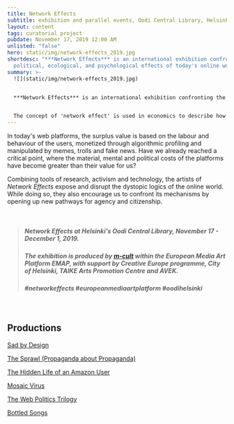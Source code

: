 ```yaml
---
title: Network Effects
subtitle: exhibition and parallel events, Oodi Central Library, Helsinki, FI
layout: content
tags: curatorial project
pubdate: November 17, 2019 12:00 AM
unlisted: "false"
hero: static/img/network-effects_2019.jpg
shortdesc: "***Network Effects*** is an international exhibition confronting the
  political, ecological, and psychological effects of today's online world."
summary: >-
  ![](static/img/network-effects_2019.jpg)


  ***Network Effects*** is an international exhibition confronting the political, ecological, and psychological effects of today's online world. The projects investigate the online landscape of propaganda, profiling, and cyberwars, making visible the algorithmic manipulation of our experience and environment.


  The concept of 'network effect' is used in economics to describe how the value of a service increases with each new user, enabling more connections within the network. It also explains the success of online services, when a critical mass of users adopt the service, making its value greater than its costs.
---
```

In today's web platforms, the surplus value is based on the labour and behaviour of the users, monetized through algorithmic profiling and manipulated by memes, trolls and fake news. Have we already reached a critical point, where the material, mental and political costs of the platforms have become greater than their value for us?

Combining tools of research, activism and technology, the artists of *Network Effects* expose and disrupt the dystopic logics of the online world. While doing so, they also encourage us to confront its mechanisms by opening up new pathways for agency and citizenship.

<br/>

> ##### *Network Effects at Helsinki's Oodi Central Library, November 17 - December 1, 2019.*
>
> ##### *The exhibition is produced by [m-cult](https://www.m-cult.org/index.php/) within the European Media Art Platform EMAP, with support by Creative Europe programme, City of Helsinki, TAIKE Arts Promotion Centre and AVEK.*
>
> ##### \#networkeffects #europeanmediaartplatform #oodihelsinki

<br/>

## Productions

[Sad by Design](https://www.m-cult.org/index.php/reflections/sad-design)

[The Sprawl (Propaganda about Propaganda)](https://www.m-cult.org/index.php/productions/sprawl-propaganda-about-propaganda)

[The Hidden Life of an Amazon User](https://www.m-cult.org/index.php/productions/hidden-life-amazon-user)

[Mosaic Virus](https://www.m-cult.org/index.php/productions/mosaic-virus)

[The Web Politics Trilogy](https://www.m-cult.org/index.php/productions/web-politics-trilogy)

[Bottled Songs](https://www.m-cult.org/index.php/productions/bottled-songs)